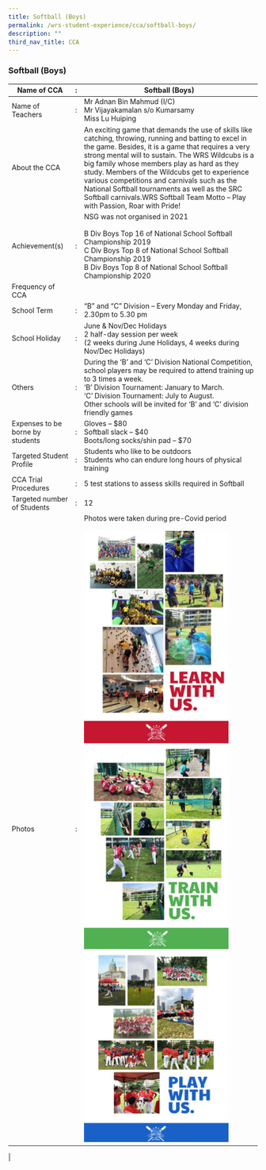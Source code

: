 ```yaml
---
title: Softball (Boys)
permalink: /wrs-student-experience/cca/softball-boys/
description: ""
third_nav_title: CCA
---
```

### **Softball (Boys)**

| Name of CCA | : | Softball (Boys) |
|---|---|---|
| Name of Teachers | : | Mr Adnan Bin Mahmud (I/C)<br>Mr Vijayakamalan s/o Kumarsamy<br>Miss Lu Huiping |
| About the CCA |  | An exciting game that demands the use of skills like catching, throwing, running and batting to excel in the game. Besides, it is a game that requires a very strong mental will to sustain. The WRS Wildcubs is a big family whose members play as hard as they study. Members of the Wildcubs get to experience various competitions and carnivals such as the National Softball tournaments as well as the SRC Softball carnivals.WRS Softball Team Motto – Play with Passion, Roar with Pride! |
| Achievement(s) | : | NSG was not organised in 2021<br><br>B Div Boys Top 16 of National School Softball Championship 2019<br>C Div Boys Top 8 of National School Softball Championship 2019<br>B Div Boys Top 8 of National School Softball Championship 2020 |
| Frequency of CCA |  |  |
| School Term | : | “B” and “C” Division – Every Monday and Friday, 2.30pm to 5.30 pm |
| School Holiday | : | June & Nov/Dec Holidays<br>2 half-day session per week<br>(2 weeks during June Holidays, 4 weeks during Nov/Dec Holidays) |
| Others | : | During the ‘B’ and ‘C’ Division National Competition, school players may be required to attend training up to 3 times a week.<br>‘B’ Division Tournament: January to March.<br>‘C’ Division Tournament: July to August.<br>Other schools will be invited for ‘B’ and ‘C’ division friendly games |
| Expenses to be borne by students | : | Gloves – $80<br>Softball slack – $40<br>Boots/long socks/shin pad – $70 |
| Targeted Student Profile | : | Students who like to be outdoors<br>Students who can endure long hours of physical training |
| CCA Trial Procedures | : | 5 test stations to assess skills required in Softball |
| Targeted number of Students | : | 12  |
| Photos | : | Photos were taken during pre-Covid period<br><br><img style="width:85%" src="/images/softball.jpg"> |
|